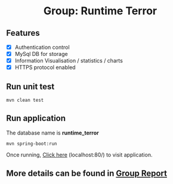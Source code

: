 <h1 style="text-align: center">Group: Runtime Terror</h1>



## Features

- [X] Authentication control
- [X] MySql DB for storage
- [X] Information Visualisation / statistics / charts
- [X] HTTPS protocol enabled

## Run unit test
````
mvn clean test
````

## Run application
The database name is <b>runtime_terror</b>
````
mvn spring-boot:run
````
Once running, [Click here](http://localhost/) (localhost:80/) to visit application.

## More details can be found in [Group Report]()